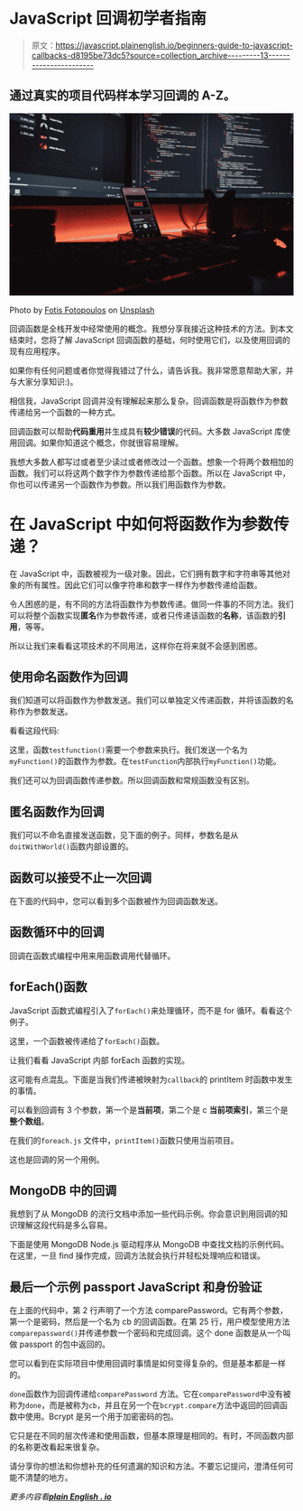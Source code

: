 # JavaScript 回调初学者指南

> 原文：<https://javascript.plainenglish.io/beginners-guide-to-javascript-callbacks-d8195be73dc5?source=collection_archive---------13----------------------->

## 通过真实的项目代码样本学习回调的 A-Z。

![](img/41aacd0f84ae3a230ab2671068ffb23f.png)

Photo by [Fotis Fotopoulos](https://unsplash.com/@ffstop?utm_source=medium&utm_medium=referral) on [Unsplash](https://unsplash.com?utm_source=medium&utm_medium=referral)

回调函数是全栈开发中经常使用的概念。我想分享我接近这种技术的方法。到本文结束时，您将了解 JavaScript 回调函数的基础，何时使用它们，以及使用回调的现有应用程序。

如果你有任何问题或者你觉得我错过了什么，请告诉我。我非常愿意帮助大家，并与大家分享知识:)。

相信我，JavaScript 回调并没有理解起来那么复杂。回调函数是将函数作为参数传递给另一个函数的一种方式。

回调函数可以帮助**代码重用**并生成具有**较少错误**的代码。大多数 JavaScript 库使用回调。如果你知道这个概念，你就很容易理解。

我想大多数人都写过或者至少读过或者修改过一个函数。想象一个将两个数相加的函数。我们可以将这两个数字作为参数传递给那个函数。所以在 JavaScript 中，你也可以传递另一个函数作为参数。所以我们用函数作为参数。

# 在 JavaScript 中如何将函数作为参数传递？

在 JavaScript 中，函数被视为一级对象。因此，它们拥有数字和字符串等其他对象的所有属性。因此它们可以像字符串和数字一样作为参数传递给函数。

令人困惑的是，有不同的方法将函数作为参数传递。做同一件事的不同方法。我们可以将整个函数实现**匿名**作为参数传递，或者只传递该函数的**名称**，该函数的**引用**，等等。

所以让我们来看看这项技术的不同用法，这样你在将来就不会感到困惑。

## 使用命名函数作为回调

我们知道可以将函数作为参数发送。我们可以单独定义传递函数，并将该函数的名称作为参数发送。

看看这段代码:

这里，函数`testfunction()`需要一个参数来执行。我们发送一个名为`myFunction()`的函数作为参数。在`testFunction`内部执行`myFunction()`功能。

我们还可以为回调函数传递参数。所以回调函数和常规函数没有区别。

## 匿名函数作为回调

我们可以不命名直接发送函数，见下面的例子。同样，参数名是从`doitWithWorld()`函数内部设置的。

## 函数可以接受不止一次回调

在下面的代码中，您可以看到多个函数被作为回调函数发送。

## 函数循环中的回调

回调在函数式编程中用来用函数调用代替循环。

## forEach()函数

JavaScript 函数式编程引入了`forEach()`来处理循环，而不是 for 循环。看看这个例子。

这里，一个函数被传递给了`forEach()`函数。

让我们看看 JavaScript 内部 forEach 函数的实现。

这可能有点混乱。下面是当我们传递被映射为`callback`的 printItem 时函数中发生的事情。

可以看到回调有 3 个参数，第一个是**当前项**，第二个是 c **当前项索引**，第三个是**整个数组**。

在我们的`foreach.js` 文件中，`printItem()`函数只使用当前项目。

这也是回调的另一个用例。

## MongoDB 中的回调

我想到了从 MongoDB 的流行文档中添加一些代码示例。你会意识到用回调的知识理解这段代码是多么容易。

下面是使用 MongoDB Node.js 驱动程序从 MongoDB 中查找文档的示例代码。在这里，一旦 find 操作完成，回调方法就会执行并轻松处理响应和错误。

## 最后一个示例 passport JavaScript 和身份验证

在上面的代码中，第 2 行声明了一个方法 comparePassword。它有两个参数，第一个是密码，然后是一个名为 cb 的回调函数。在第 25 行，用户模型使用方法`comparepassword()`并传递参数一个密码和完成回调。这个 done 函数是从一个叫做 passport 的包中返回的。

您可以看到在实际项目中使用回调时事情是如何变得复杂的。但是基本都是一样的。

`done`函数作为回调传递给`comparePassword` 方法。它在`comparePassword`中没有被称为`done`，而是被称为`cb`，并且在另一个在`bcrypt.compare`方法中返回的回调函数中使用。Bcrypt 是另一个用于加密密码的包。

它只是在不同的层次传递和使用函数，但基本原理是相同的。有时，不同函数内部的名称更改看起来很复杂。

请分享你的想法和你想补充的任何遗漏的知识和方法。不要忘记提问，澄清任何可能不清楚的地方。

*更多内容看*[***plain English . io***](http://plainenglish.io/)